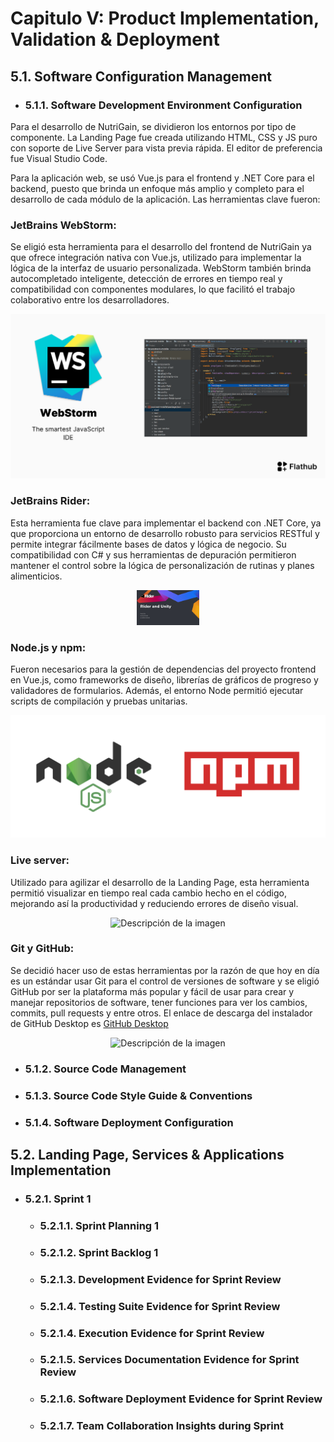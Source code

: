# Capitulo V: Product Implementation, Validation & Deployment
## 5.1. Software Configuration Management
- ### 5.1.1. Software Development Environment Configuration
Para el desarrollo de NutriGain, se dividieron los entornos por tipo de componente. La Landing Page fue creada utilizando HTML, CSS y JS puro con soporte de Live Server para vista previa rápida. El editor de preferencia fue Visual Studio Code.

Para la aplicación web, se usó Vue.js para el frontend y .NET Core para el backend, puesto que brinda un enfoque más amplio y completo para el desarrollo de cada módulo de la aplicación. Las herramientas clave fueron:

### JetBrains WebStorm:

Se eligió esta herramienta para el desarrollo del frontend de NutriGain ya que ofrece integración nativa con Vue.js, utilizado para implementar la lógica de la interfaz de usuario personalizada. WebStorm también brinda autocompletado inteligente, detección de errores en tiempo real y compatibilidad con componentes modulares, lo que facilitó el trabajo colaborativo entre los desarrolladores.

<div style="text-align: center;">
    <img src="/images/img/webstorm.png" alt="Descripción de la imagen">
</div>

### JetBrains Rider:

Esta herramienta fue clave para implementar el backend con .NET Core, ya que proporciona un entorno de desarrollo robusto para servicios RESTful y permite integrar fácilmente bases de datos y lógica de negocio. Su compatibilidad con C# y sus herramientas de depuración permitieron mantener el control sobre la lógica de personalización de rutinas y planes alimenticios.


<div style="text-align: center;">
    <img src="/images/img/rider.jpeg" alt="Descripción de la imagen" width="100">
</div>


### Node.js y npm:

Fueron necesarios para la gestión de dependencias del proyecto frontend en Vue.js, como frameworks de diseño, librerías de gráficos de progreso y validadores de formularios. Además, el entorno Node permitió ejecutar scripts de compilación y pruebas unitarias.

<div style="text-align: center;">
    <img src="/images/img/nodeandnpm.png" alt="Descripción de la imagen">
</div>



### Live server:

Utilizado para agilizar el desarrollo de la Landing Page, esta herramienta permitió visualizar en tiempo real cada cambio hecho en el código, mejorando así la productividad y reduciendo errores de diseño visual.


<div style="text-align: center;">
    <img src="https://github.com/user-attachments/assets/708d1b66-1414-47d3-9368-02fb18735db8" alt="Descripción de la imagen">
</div>


### Git y GitHub:

Se decidió hacer uso de estas herramientas por la razón de que hoy en día es un estándar usar Git para el control de versiones de software y se eligió GitHub por ser la plataforma más popular y fácil de usar para crear y manejar repositorios de software, tener funciones para ver los cambios, commits, pull requests y entre otros. El enlace de descarga del instalador de GitHub Desktop es [GitHub Desktop](https://github.com/apps/desktop)


<div style="text-align: center;">
    <img src="https://github.com/user-attachments/assets/ff491b7b-1eaa-4c21-b23d-738291b25da5" alt="Descripción de la imagen">
</div>


- ### 5.1.2. Source Code Management





- ### 5.1.3. Source Code Style Guide & Conventions


- ### 5.1.4. Software Deployment Configuration






## 5.2. Landing Page, Services & Applications Implementation

 - ### 5.2.1. Sprint 1
   - ### 5.2.1.1. Sprint Planning 1

   - ### 5.2.1.2. Sprint Backlog 1

   - ### 5.2.1.3. Development Evidence for Sprint Review

   - ### 5.2.1.4. Testing Suite Evidence for Sprint Review

   - ### 5.2.1.4. Execution Evidence for Sprint Review

   - ### 5.2.1.5. Services Documentation Evidence for Sprint Review

   - ### 5.2.1.6. Software Deployment Evidence for Sprint Review

   - ### 5.2.1.7. Team Collaboration Insights during Sprint

     





